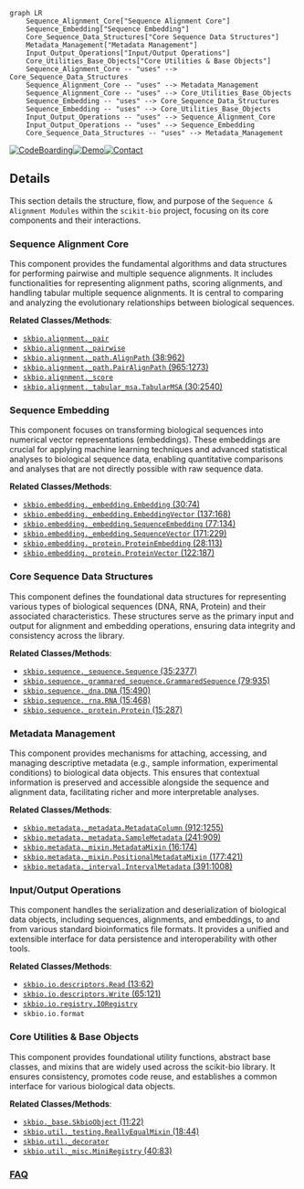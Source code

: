 ```mermaid
graph LR
    Sequence_Alignment_Core["Sequence Alignment Core"]
    Sequence_Embedding["Sequence Embedding"]
    Core_Sequence_Data_Structures["Core Sequence Data Structures"]
    Metadata_Management["Metadata Management"]
    Input_Output_Operations["Input/Output Operations"]
    Core_Utilities_Base_Objects["Core Utilities & Base Objects"]
    Sequence_Alignment_Core -- "uses" --> Core_Sequence_Data_Structures
    Sequence_Alignment_Core -- "uses" --> Metadata_Management
    Sequence_Alignment_Core -- "uses" --> Core_Utilities_Base_Objects
    Sequence_Embedding -- "uses" --> Core_Sequence_Data_Structures
    Sequence_Embedding -- "uses" --> Core_Utilities_Base_Objects
    Input_Output_Operations -- "uses" --> Sequence_Alignment_Core
    Input_Output_Operations -- "uses" --> Sequence_Embedding
    Core_Sequence_Data_Structures -- "uses" --> Metadata_Management
```

[![CodeBoarding](https://img.shields.io/badge/Generated%20by-CodeBoarding-9cf?style=flat-square)](https://github.com/CodeBoarding/GeneratedOnBoardings)[![Demo](https://img.shields.io/badge/Try%20our-Demo-blue?style=flat-square)](https://www.codeboarding.org/demo)[![Contact](https://img.shields.io/badge/Contact%20us%20-%20contact@codeboarding.org-lightgrey?style=flat-square)](mailto:contact@codeboarding.org)

## Details

This section details the structure, flow, and purpose of the `Sequence & Alignment Modules` within the `scikit-bio` project, focusing on its core components and their interactions.

### Sequence Alignment Core
This component provides the fundamental algorithms and data structures for performing pairwise and multiple sequence alignments. It includes functionalities for representing alignment paths, scoring alignments, and handling tabular multiple sequence alignments. It is central to comparing and analyzing the evolutionary relationships between biological sequences.


**Related Classes/Methods**:

- <a href="https://github.com/biocore/scikit-bio/blob/main/skbio/alignment/_pair.py" target="_blank" rel="noopener noreferrer">`skbio.alignment._pair`</a>
- <a href="https://github.com/biocore/scikit-bio/blob/main/skbio/alignment/_pairwise.py" target="_blank" rel="noopener noreferrer">`skbio.alignment._pairwise`</a>
- <a href="https://github.com/biocore/scikit-bio/blob/main/skbio/alignment/_path.py#L38-L962" target="_blank" rel="noopener noreferrer">`skbio.alignment._path.AlignPath` (38:962)</a>
- <a href="https://github.com/biocore/scikit-bio/blob/main/skbio/alignment/_path.py#L965-L1273" target="_blank" rel="noopener noreferrer">`skbio.alignment._path.PairAlignPath` (965:1273)</a>
- <a href="https://github.com/biocore/scikit-bio/blob/main/skbio/alignment/_score.py" target="_blank" rel="noopener noreferrer">`skbio.alignment._score`</a>
- <a href="https://github.com/biocore/scikit-bio/blob/main/skbio/alignment/_tabular_msa.py#L30-L2540" target="_blank" rel="noopener noreferrer">`skbio.alignment._tabular_msa.TabularMSA` (30:2540)</a>


### Sequence Embedding
This component focuses on transforming biological sequences into numerical vector representations (embeddings). These embeddings are crucial for applying machine learning techniques and advanced statistical analyses to biological sequence data, enabling quantitative comparisons and analyses that are not directly possible with raw sequence data.


**Related Classes/Methods**:

- <a href="https://github.com/biocore/scikit-bio/blob/main/skbio/embedding/_embedding.py#L30-L74" target="_blank" rel="noopener noreferrer">`skbio.embedding._embedding.Embedding` (30:74)</a>
- <a href="https://github.com/biocore/scikit-bio/blob/main/skbio/embedding/_embedding.py#L137-L168" target="_blank" rel="noopener noreferrer">`skbio.embedding._embedding.EmbeddingVector` (137:168)</a>
- <a href="https://github.com/biocore/scikit-bio/blob/main/skbio/embedding/_embedding.py#L77-L134" target="_blank" rel="noopener noreferrer">`skbio.embedding._embedding.SequenceEmbedding` (77:134)</a>
- <a href="https://github.com/biocore/scikit-bio/blob/main/skbio/embedding/_embedding.py#L171-L229" target="_blank" rel="noopener noreferrer">`skbio.embedding._embedding.SequenceVector` (171:229)</a>
- <a href="https://github.com/biocore/scikit-bio/blob/main/skbio/embedding/_protein.py#L28-L113" target="_blank" rel="noopener noreferrer">`skbio.embedding._protein.ProteinEmbedding` (28:113)</a>
- <a href="https://github.com/biocore/scikit-bio/blob/main/skbio/embedding/_protein.py#L122-L187" target="_blank" rel="noopener noreferrer">`skbio.embedding._protein.ProteinVector` (122:187)</a>


### Core Sequence Data Structures
This component defines the foundational data structures for representing various types of biological sequences (DNA, RNA, Protein) and their associated characteristics. These structures serve as the primary input and output for alignment and embedding operations, ensuring data integrity and consistency across the library.


**Related Classes/Methods**:

- <a href="https://github.com/biocore/scikit-bio/blob/main/skbio/sequence/_sequence.py#L35-L2377" target="_blank" rel="noopener noreferrer">`skbio.sequence._sequence.Sequence` (35:2377)</a>
- <a href="https://github.com/biocore/scikit-bio/blob/main/skbio/sequence/_grammared_sequence.py#L79-L935" target="_blank" rel="noopener noreferrer">`skbio.sequence._grammared_sequence.GrammaredSequence` (79:935)</a>
- <a href="https://github.com/biocore/scikit-bio/blob/main/skbio/sequence/_dna.py#L15-L490" target="_blank" rel="noopener noreferrer">`skbio.sequence._dna.DNA` (15:490)</a>
- <a href="https://github.com/biocore/scikit-bio/blob/main/skbio/sequence/_rna.py#L15-L468" target="_blank" rel="noopener noreferrer">`skbio.sequence._rna.RNA` (15:468)</a>
- <a href="https://github.com/biocore/scikit-bio/blob/main/skbio/sequence/_protein.py#L15-L287" target="_blank" rel="noopener noreferrer">`skbio.sequence._protein.Protein` (15:287)</a>


### Metadata Management
This component provides mechanisms for attaching, accessing, and managing descriptive metadata (e.g., sample information, experimental conditions) to biological data objects. This ensures that contextual information is preserved and accessible alongside the sequence and alignment data, facilitating richer and more interpretable analyses.


**Related Classes/Methods**:

- <a href="https://github.com/biocore/scikit-bio/blob/main/skbio/metadata/_metadata.py#L912-L1255" target="_blank" rel="noopener noreferrer">`skbio.metadata._metadata.MetadataColumn` (912:1255)</a>
- <a href="https://github.com/biocore/scikit-bio/blob/main/skbio/metadata/_metadata.py#L241-L909" target="_blank" rel="noopener noreferrer">`skbio.metadata._metadata.SampleMetadata` (241:909)</a>
- <a href="https://github.com/biocore/scikit-bio/blob/main/skbio/metadata/_mixin.py#L16-L174" target="_blank" rel="noopener noreferrer">`skbio.metadata._mixin.MetadataMixin` (16:174)</a>
- <a href="https://github.com/biocore/scikit-bio/blob/main/skbio/metadata/_mixin.py#L177-L421" target="_blank" rel="noopener noreferrer">`skbio.metadata._mixin.PositionalMetadataMixin` (177:421)</a>
- <a href="https://github.com/biocore/scikit-bio/blob/main/skbio/metadata/_interval.py#L391-L1008" target="_blank" rel="noopener noreferrer">`skbio.metadata._interval.IntervalMetadata` (391:1008)</a>


### Input/Output Operations
This component handles the serialization and deserialization of biological data objects, including sequences, alignments, and embeddings, to and from various standard bioinformatics file formats. It provides a unified and extensible interface for data persistence and interoperability with other tools.


**Related Classes/Methods**:

- <a href="https://github.com/biocore/scikit-bio/blob/main/skbio/io/descriptors.py#L13-L62" target="_blank" rel="noopener noreferrer">`skbio.io.descriptors.Read` (13:62)</a>
- <a href="https://github.com/biocore/scikit-bio/blob/main/skbio/io/descriptors.py#L65-L121" target="_blank" rel="noopener noreferrer">`skbio.io.descriptors.Write` (65:121)</a>
- <a href="https://github.com/biocore/scikit-bio/blob/main/skbio/io/registry.py" target="_blank" rel="noopener noreferrer">`skbio.io.registry.IORegistry`</a>
- `skbio.io.format`


### Core Utilities & Base Objects
This component provides foundational utility functions, abstract base classes, and mixins that are widely used across the scikit-bio library. It ensures consistency, promotes code reuse, and establishes a common interface for various biological data objects.


**Related Classes/Methods**:

- <a href="https://github.com/biocore/scikit-bio/blob/main/skbio/_base.py#L11-L22" target="_blank" rel="noopener noreferrer">`skbio._base.SkbioObject` (11:22)</a>
- <a href="https://github.com/biocore/scikit-bio/blob/main/skbio/util/_testing.py#L18-L44" target="_blank" rel="noopener noreferrer">`skbio.util._testing.ReallyEqualMixin` (18:44)</a>
- <a href="https://github.com/biocore/scikit-bio/blob/main/skbio/util/_decorator.py" target="_blank" rel="noopener noreferrer">`skbio.util._decorator`</a>
- <a href="https://github.com/biocore/scikit-bio/blob/main/skbio/util/_misc.py#L40-L83" target="_blank" rel="noopener noreferrer">`skbio.util._misc.MiniRegistry` (40:83)</a>




### [FAQ](https://github.com/CodeBoarding/GeneratedOnBoardings/tree/main?tab=readme-ov-file#faq)